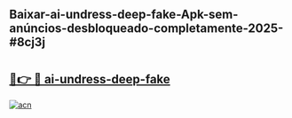 ## Baixar-ai-undress-deep-fake-Apk-sem-anúncios-desbloqueado-completamente-2025-#8cj3j

# <h2><a href="https://ainizakaria.my?title=ai-undress-deep-fake&ref=20M">🔗👉 🔴 ai-undress-deep-fake</a></h2>

[![acn](https://github.com/user-attachments/assets/0f9c940e-d8b0-45ae-aac7-cd30a18b3e1c)](https://ainizakaria.my?title=ai-undress-deep-fake&ref=20M)


